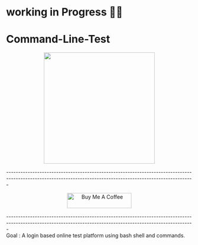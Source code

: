 # working in Progress :face_in_clouds:
# Command-Line-Test
<p align="center">
  <img src="https://user-images.githubusercontent.com/97426505/228431120-4ee887d8-15db-4831-b350-c9e6a01a9640.jpg" width="300" height="300" />
</p>
-------------------------------------------------------------------------------------------------------------------------------------------------------------
<p align="center">
<a href="https://www.buymeacoffee.com/securitywithme" target="_blank"><img src="https://cdn.buymeacoffee.com/buttons/default-orange.png" alt="Buy Me A Coffee" height="41" width="174"></a>
</p>
-------------------------------------------------------------------------------------------------------------------------------------------------------------
<br>
Goal : 
A login based online test platform using bash shell and commands. 



